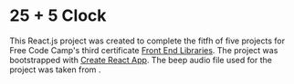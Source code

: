 # 25 + 5 Clock 

This React.js project was created to complete the fitfh of five projects for Free Code Camp's third certificate [Front End Libraries](https://www.freecodecamp.org/learn/front-end-development-libraries). The project was bootstrapped with [Create React App](https://github.com/facebook/create-react-app). The beep audio file used for the project was taken from []().